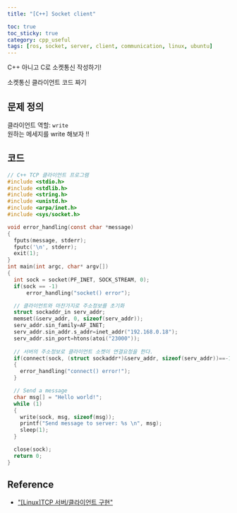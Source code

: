 ```yaml
---
title: "[C++] Socket client"

toc: true
toc_sticky: true
category: cpp_useful
tags: [ros, socket, server, client, communication, linux, ubuntu]
---
```


C++ 아니고 C로 소켓통신 작성하기! <br/>

소켓통신 클라이언트 코드 짜기 <br/>


## 문제 정의

클라이언트 역할: `write` <br/>
원하는 메세지를 write 해보자 !!

## 코드

~~~c
// C++ TCP 클라이언트 프로그램
#include <stdio.h>
#include <stdlib.h>
#include <string.h>
#include <unistd.h>
#include <arpa/inet.h>
#include <sys/socket.h>

void error_handling(const char *message)
{
  fputs(message, stderr);
  fputc('\n', stderr);
  exit(1);
}
int main(int argc, char* argv[])
{
  int sock = socket(PF_INET, SOCK_STREAM, 0);
  if(sock == -1)
      error_handling("socket() error");

  // 클라이언트와 마찬가지로 주소정보를 초기화
  struct sockaddr_in serv_addr;
  memset(&serv_addr, 0, sizeof(serv_addr));
  serv_addr.sin_family=AF_INET;
  serv_addr.sin_addr.s_addr=inet_addr("192.168.0.18");
  serv_addr.sin_port=htons(atoi("23000"));
  
  // 서버의 주소정보로 클라이언트 소켓이 연결요청을 한다.
  if(connect(sock, (struct sockaddr*)&serv_addr, sizeof(serv_addr))==-1) 
  {
    error_handling("connect() error!");
  }

  // Send a message
  char msg[] = "Hello world!";
  while (1)
  {
    write(sock, msg, sizeof(msg));
    printf("Send message to server: %s \n", msg);
    sleep(1);
  }

  close(sock);
  return 0;
}
~~~

## Reference
* ["[Linux]TCP 서버/클라이언트 구현"](https://const-human.tistory.com/12)